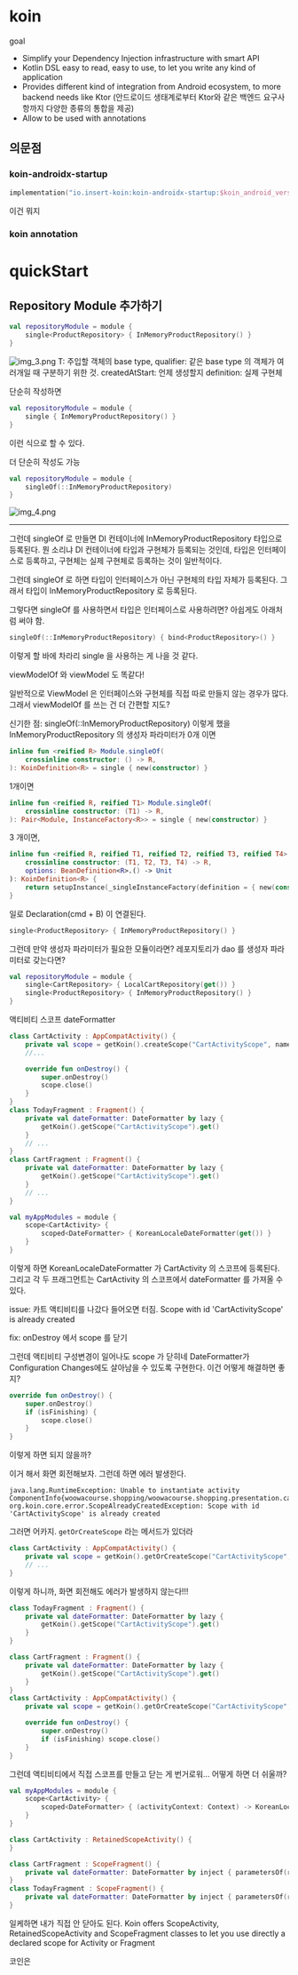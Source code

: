 # koin

goal

* Simplify your Dependency Injection infrastructure with smart API
* Kotlin DSL easy to read, easy to use, to let you write any kind of application
* Provides different kind of integration from Android ecosystem, to more backend needs like Ktor
  (안드로이드 생태계로부터 Ktor와 같은 백엔드 요구사항까지 다양한 종류의 통합을 제공)
* Allow to be used with annotations

## 의문점

### koin-androidx-startup

```kotlin
implementation("io.insert-koin:koin-androidx-startup:$koin_android_version")
```

이건 뭐지

### koin annotation

# quickStart

## Repository Module 추가하기

```kotlin
val repositoryModule = module {
    single<ProductRepository> { InMemoryProductRepository() }
}
```

![img_3.png](img_3.png)
T: 주입할 객체의 base type,
qualifier: 같은 base type 의 객체가 여러개일 때 구분하기 위한 것.
createdAtStart: 언제 생성할지
definition: 실제 구현체

단순히 작성하면

```kotlin
val repositoryModule = module {
    single { InMemoryProductRepository() }
}
```

이런 식으로 할 수 있다.

더 단순히 작성도 가능

```kotlin
val repositoryModule = module {
    singleOf(::InMemoryProductRepository)
}
```

![img_4.png](img_4.png)

---

그런데 singleOf 로 만들면 DI 컨테이너에 InMemoryProductRepository 타입으로 등록된다.
뭔 소리냐
DI 컨테이너에 타입과 구현체가 등록되는 것인데,
타입은 인터페이스로 등록하고, 구현체는 실제 구현체로 등록하는 것이 일반적이다.

그런데 singleOf 로 하면 타입이 인터페이스가 아닌 구현체의 타입 자체가 등록된다.
그래서 타입이 InMemoryProductRepository 로 등록된다.

그렇다면 singleOf 를 사용하면서 타입은 인터페이스로 사용하려면?
아쉽게도 아래처럼 써야 함.

```kotlin
singleOf(::InMemoryProductRepository) { bind<ProductRepository>() }
```

이렇게 할 바에 차라리 single 을 사용하는 게 나을 것 같다.

viewModelOf 와 viewModel 도 똑같다!

일반적으로 ViewModel 은 인터페이스와 구현체를 직접 따로 만들지 않는 경우가 많다.
그래서 viewModelOf 를 쓰는 건 더 간편할 지도?

신기한 점:
singleOf(::InMemoryProductRepository)
이렇게 했을 InMemoryProductRepository 의 생성자 파라미터가 0개 이면

```kotlin
inline fun <reified R> Module.singleOf(
    crossinline constructor: () -> R,
): KoinDefinition<R> = single { new(constructor) }
```

1개이면

```kotlin
inline fun <reified R, reified T1> Module.singleOf(
    crossinline constructor: (T1) -> R,
): Pair<Module, InstanceFactory<R>> = single { new(constructor) }
```

3 개이면,

```kotlin
inline fun <reified R, reified T1, reified T2, reified T3, reified T4> Module.singleOf(
    crossinline constructor: (T1, T2, T3, T4) -> R,
    options: BeanDefinition<R>.() -> Unit
): KoinDefinition<R> {
    return setupInstance(_singleInstanceFactory(definition = { new(constructor) }), options)
}
```

일로 Declaration(cmd + B) 이 연결된다.

```kotlin
single<ProductRepository> { InMemoryProductRepository() }

```

그런데 만약 생성자 파라미터가 필요한 모듈이라면?
레포지토리가 dao 를 생성자 파라미터로 갖는다면?

```kotlin
val repositoryModule = module {
    single<CartRepository> { LocalCartRepository(get()) }
    single<ProductRepository> { InMemoryProductRepository() }
}
```

액티비티 스코프 dateFormatter

```kotlin
class CartActivity : AppCompatActivity() {
    private val scope = getKoin().createScope("CartActivityScope", named<CartActivity>())
    //...

    override fun onDestroy() {
        super.onDestroy()
        scope.close()
    }
}
class TodayFragment : Fragment() {
    private val dateFormatter: DateFormatter by lazy {
        getKoin().getScope("CartActivityScope").get()
    }
    // ...
}
class CartFragment : Fragment() {
    private val dateFormatter: DateFormatter by lazy {
        getKoin().getScope("CartActivityScope").get()
    }
    // ...
}

val myAppModules = module {
    scope<CartActivity> {
        scoped<DateFormatter> { KoreanLocaleDateFormatter(get()) }
    }
}
```

이렇게 하면 KoreanLocaleDateFormatter 가 CartActivity 의 스코프에 등록된다.
그리고 각 두 프래그먼트는 CartActivity 의 스코프에서 dateFormatter 를 가져올 수 있다.

issue: 카트 액티비티를 나갔다 들어오면 터짐.
Scope with id 'CartActivityScope' is already created

fix: onDestroy 에서 scope 를 닫기

그런데 액티비티 구성변경이 일어나도 scope 가 닫히네
DateFormatter가 Configuration Changes에도 살아남을 수 있도록 구현한다.
이건 어떻게 해결하면 좋지?

```kotlin
override fun onDestroy() {
    super.onDestroy()
    if (isFinishing) {
        scope.close()
    }
}
```

이렇게 하면 되지 않을까?

이거 해서 화면 회전해보자.
그런데 하면 에러 발생한다.

``` 
java.lang.RuntimeException: Unable to instantiate activity ComponentInfo{woowacourse.shopping/woowacourse.shopping.presentation.cart.CartActivity}: org.koin.core.error.ScopeAlreadyCreatedException: Scope with id 'CartActivityScope' is already created
```

그러면 어카지.
`getOrCreateScope` 라는 메서드가 있더라

```kotlin
class CartActivity : AppCompatActivity() {
    private val scope = getKoin().getOrCreateScope("CartActivityScope", named<CartActivity>())
    // ...
}
```

이렇게 하니까, 화면 회전해도 에러가 발생하지 않는다!!!

```kotlin
class TodayFragment : Fragment() {
    private val dateFormatter: DateFormatter by lazy {
        getKoin().getScope("CartActivityScope").get()
    }
}

class CartFragment : Fragment() {
    private val dateFormatter: DateFormatter by lazy {
        getKoin().getScope("CartActivityScope").get()
    }
}
class CartActivity : AppCompatActivity() {
    private val scope = getKoin().getOrCreateScope("CartActivityScope", named<CartActivity>())

    override fun onDestroy() {
        super.onDestroy()
        if (isFinishing) scope.close()
    }
}
```

그런데 액티비티에서 직접 스코프를 만들고 닫는 게 번거로워...
어떻게 하면 더 쉬울까?

```kotlin
val myAppModules = module {
    scope<CartActivity> {
        scoped<DateFormatter> { (activityContext: Context) -> KoreanLocaleDateFormatter(activityContext) }
    }
}

class CartActivity : RetainedScopeActivity() {
}

class CartFragment : ScopeFragment() {
    private val dateFormatter: DateFormatter by inject { parametersOf(requireContext()) }
}
class TodayFragment : ScopeFragment() {
    private val dateFormatter: DateFormatter by inject { parametersOf(requireContext()) }
}
```

일케하면 내가 직접 안 닫아도 된다.
Koin offers ScopeActivity, RetainedScopeActivity and ScopeFragment classes to let you use directly a declared scope for
Activity or Fragment

코인은 
